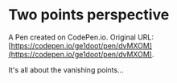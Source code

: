 # Two points perspective

A Pen created on CodePen.io. Original URL: [https://codepen.io/ge1doot/pen/dvMXOM](https://codepen.io/ge1doot/pen/dvMXOM).

It's all about the vanishing points...
